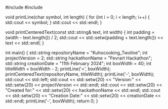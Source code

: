 #include <iostream>
#include <iomanip>

void printLine(char symbol, int length) {
    for (int i = 0; i < length; i++) {
        std::cout << symbol;
    }
    std::cout << std::endl;
}

void printCenteredText(const std::string& text, int width) {
    int padding = (width - text.length()) / 2;
    std::cout << std::setw(padding + text.length()) << text << std::endl;
}

int main() {
    std::string repositoryName = "Kuhocooking_Twoline";
    int projectVersion = 2;
    std::string hackathonName = "Fevrart Hackathon";
    std::string creationDate = "11th February 2024";
    int boxWidth = 40;
    int titleWidth = boxWidth - 2;
    printLine('=', boxWidth);
    printCenteredText(repositoryName, titleWidth);
    printLine('-', boxWidth);
    std::cout << std::left;
    std::cout << std::setw(20) << "Version:" << std::setw(20) << projectVersion << std::endl;
    std::cout << std::setw(20) << "Created for:" << std::setw(20) << hackathonName << std::endl;
    std::cout << std::setw(20) << "Creation Date:" << std::setw(20) << creationDate << std::endl;
    printLine('-', boxWidth);
    return 0;
}

